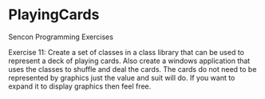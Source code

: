 # PlayingCards

Sencon Programming Exercises

Exercise 11:
Create a set of classes in a class library that can be used to represent a deck of playing cards. Also create a windows application that uses the classes to shuffle and 
deal the cards. The cards do not need to be represented by graphics just the value and suit will do. If you want to expand it to display graphics then feel free.
